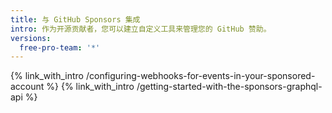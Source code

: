 ```yaml
---
title: 与 GitHub Sponsors 集成
intro: 作为开源贡献者，您可以建立自定义工具来管理您的 GitHub 赞助。
versions:
  free-pro-team: '*'
---
```


{% link_with_intro /configuring-webhooks-for-events-in-your-sponsored-account %}
{% link_with_intro /getting-started-with-the-sponsors-graphql-api %}
